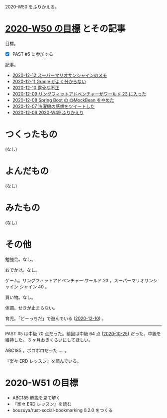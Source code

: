 2020-W50 をふりかえる。

# [2020-W50 の目標][2020-12-06] とその記事

目標。

- [x] PAST #5 に参加する

記事。

- [2020-12-12 スーパーマリオサンシャインのメモ][2020-12-12]
- [2020-12-11 Gradle がよく分からない][2020-12-11]
- [2020-12-10 露骨な不正][2020-12-10]
- [2020-12-09 リングフィットアドベンチャーがワールド 23 に入った][2020-12-09]
- [2020-12-08 Spring Boot の @MockBean をやめた][2020-12-08]
- [2020-12-07 洗濯機の感想をツイートした][2020-12-07]
- [2020-12-06 2020-W49 ふりかえり][2020-12-06]

# つくったもの

(なし)

# よんだもの

(なし)

# みたもの

(なし)

# その他

勉強会。なし。

おでかけ。なし。

ゲーム。リングフィットアドベンチャー ワールド 23 。スーパーマリオサンシャイン シャイン 40 。

買い物。なし。

体調。せきが止まらない。

育児。「どーっちだ」で遊んでいる ([2020-12-10][]) 。

---

PAST #5 は中級 70 点だった。前回は中級 64 点 ([2020-10-25][]) だった。中級を維持した。 3 ヶ月おきくらいにしてほしい。

ABC185 。ボロボロだった……。

『楽々 ERD レッスン』を読んでいる。

# 2020-W51 の目標

- ABC185 解説を見て解く
- 『楽々 ERD レッスン』を読む
- bouzuya/rust-social-bookmarking 0.2.0 をつくる

[2020-10-25]: https://blog.bouzuya.net/2020/10/25/
[2020-12-06]: https://blog.bouzuya.net/2020/12/06/
[2020-12-07]: https://blog.bouzuya.net/2020/12/07/
[2020-12-08]: https://blog.bouzuya.net/2020/12/08/
[2020-12-09]: https://blog.bouzuya.net/2020/12/09/
[2020-12-10]: https://blog.bouzuya.net/2020/12/10/
[2020-12-11]: https://blog.bouzuya.net/2020/12/11/
[2020-12-12]: https://blog.bouzuya.net/2020/12/12/

